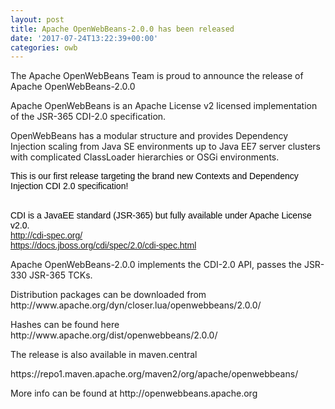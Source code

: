 ```yaml
---
layout: post
title: Apache OpenWebBeans-2.0.0 has been released
date: '2017-07-24T13:22:39+00:00'
categories: owb
---
```

<p>The Apache OpenWebBeans Team is proud to announce the release of Apache OpenWebBeans-2.0.0
</p> 
  <p>Apache OpenWebBeans is an Apache License v2 licensed implementation
 of the JSR-365 CDI-2.0 specification.

OpenWebBeans has a modular structure and provides Dependency Injection 
scaling from Java SE environments up to Java EE7 server clusters with 
complicated ClassLoader hierarchies or OSGi environments.
</p>
  <p><span style="color: #000000; font-family: Helvetica; font-size: 14px; font-style: normal; font-variant-caps: normal; font-weight: normal; letter-spacing: normal; text-align: start; text-indent: 0px; text-transform: none; white-space: normal; word-spacing: 0px; -moz-text-size-adjust: auto; -webkit-text-stroke-width: 0px; display: inline !important; float: none;">This is our first release targeting the brand new Contexts and Dependency Injection CDI 2.0 specification!</span></p>
  <p><span style="color: #000000; font-family: Helvetica; font-size: 14px; font-style: normal; font-variant-caps: normal; font-weight: normal; letter-spacing: normal; text-align: start; text-indent: 0px; text-transform: none; white-space: normal; word-spacing: 0px; -moz-text-size-adjust: auto; -webkit-text-stroke-width: 0px; display: inline !important; float: none;"></span><br style="color: #000000; font-family: Helvetica; font-size: 14px; font-style: normal; font-variant-caps: normal; font-weight: normal; letter-spacing: normal; text-align: start; text-indent: 0px; text-transform: none; white-space: normal; word-spacing: 0px; -moz-text-size-adjust: auto; -webkit-text-stroke-width: 0px;" /><span style="color: #000000; font-family: Helvetica; font-size: 14px; font-style: normal; font-variant-caps: normal; font-weight: normal; letter-spacing: normal; text-align: start; text-indent: 0px; text-transform: none; white-space: normal; word-spacing: 0px; -moz-text-size-adjust: auto; -webkit-text-stroke-width: 0px; display: inline !important; float: none;">CDI is a JavaEE standard (JSR-365) but fully available under Apache License v2.0.</span><br style="color: #000000; font-family: Helvetica; font-size: 14px; font-style: normal; font-variant-caps: normal; font-weight: normal; letter-spacing: normal; text-align: start; text-indent: 0px; text-transform: none; white-space: normal; word-spacing: 0px; -moz-text-size-adjust: auto; -webkit-text-stroke-width: 0px;" /><a href="http://cdi-spec.org/" style="font-family: Helvetica; font-size: 14px; font-style: normal; font-variant-caps: normal; font-weight: normal; letter-spacing: normal; text-align: start; text-indent: 0px; text-transform: none; white-space: normal; word-spacing: 0px; -moz-text-size-adjust: auto; -webkit-text-stroke-width: 0px;">http://cdi-spec.org/</a><br style="color: #000000; font-family: Helvetica; font-size: 14px; font-style: normal; font-variant-caps: normal; font-weight: normal; letter-spacing: normal; text-align: start; text-indent: 0px; text-transform: none; white-space: normal; word-spacing: 0px; -moz-text-size-adjust: auto; -webkit-text-stroke-width: 0px;" /><a href="https://docs.jboss.org/cdi/spec/2.0/cdi-spec.html" style="font-family: Helvetica; font-size: 14px; font-style: normal; font-variant-caps: normal; font-weight: normal; letter-spacing: normal; text-align: start; text-indent: 0px; text-transform: none; white-space: normal; word-spacing: 0px; -moz-text-size-adjust: auto; -webkit-text-stroke-width: 0px;">https://docs.jboss.org/cdi/spec/2.0/cdi-spec.html</a> <br /></p>
  <p>Apache OpenWebBeans-2.0.0 implements the CDI-2.0 API,
 passes the JSR-330 JSR-365 TCKs.


</p> 
  <p>Distribution packages can be downloaded from
http://www.apache.org/dyn/closer.lua/openwebbeans/2.0.0/

</p> 
  <p>Hashes can be found here
http://www.apache.org/dist/openwebbeans/2.0.0/

</p> 
  <p>The release is also available in maven.central
</p> 
  <p>https://repo1.maven.apache.org/maven2/org/apache/openwebbeans/

</p> 
  <p> </p> 
  <p>More info can be found at http://openwebbeans.apache.org 
</p>
